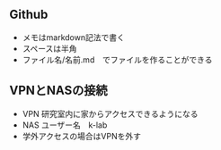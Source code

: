 ## Github
- メモはmarkdown記法で書く
- スペースは半角
- ファイル名/名前.md　でファイルを作ることができる

## VPNとNASの接続
- VPN 研究室内に家からアクセスできるようになる
- NAS ユーザー名　k-lab　
- 学外アクセスの場合はVPNを外す
